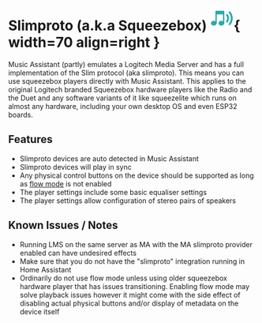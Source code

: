 # Slimproto (a.k.a Squeezebox) ![Preview image](../assets/icons/slim-icon.svg){ width=70 align=right }


Music Assistant (partly) emulates a Logitech Media Server and has a full implementation of the Slim protocol (aka slimproto).
This means you can use squeezebox players directly with Music Assistant. This applies to the original Logitech branded Squeezebox hardware players like the Radio and the Duet and any software variants of it like squeezelite which runs on almost any hardware, including your own desktop OS and even ESP32 boards.

## Features

- Slimproto devices are auto detected in Music Assistant
- Slimproto devices will play in sync
- Any physical control buttons on the device should be supported as long as [flow mode](../faq/normalization.md/#track-queueing) is not enabled
- The player settings include some basic equaliser settings
- The player settings allow configuration of stereo pairs of speakers

## Known Issues / Notes

- Running LMS on the same server as MA with the MA slimproto provider enabled can have undesired effects
- Make sure that you do not have the "slimproto" integration running in Home Assistant
- Ordinarily do not use flow mode unless using older squeezebox hardware player that has issues transitioning. Enabling flow mode may solve playback issues however it might come with the side effect of disabling actual physical buttons and/or display of metadata on the device itself
